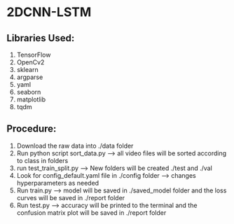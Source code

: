 # 2DCNN-LSTM

## Libraries Used:
1. TensorFlow
2. OpenCv2
3. sklearn
4. argparse
5. yaml
6. seaborn
7. matplotlib
8. tqdm

## Procedure:
1. Download the raw data into ./data folder
2. Run python script sort_data.py --> all video files will be sorted according to class in folders
3. run test_train_split.py --> New folders will be created ./test and ./val
4. Look for config_default.yaml file in ./config folder --> changes hyperparameters as needed
5. Run train.py --> model will be saved in ./saved_model folder and the loss curves will be saved in ./report folder
6. Run test.py --> accuracy will be printed to the terminal and the confusion matrix plot will be saved in ./report folder
